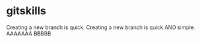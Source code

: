 # gitskills
Creating a new branch is quick.
Creating a new branch is quick AND simple.
AAAAAAA
BBBBB
